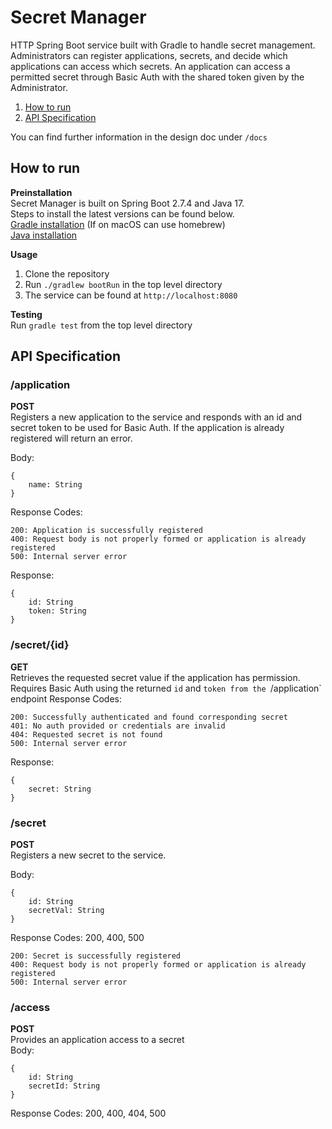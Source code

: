 # Secret Manager
HTTP Spring Boot service built with Gradle to handle secret management. Administrators can register applications, secrets, and decide which applications can access which secrets. An application can access a permitted secret through Basic Auth with the shared token given by the Administrator.   

1. [How to run](#how-to-run)
2. [API Specification](#api-specification)

You can find further information in the design doc under `/docs`

## How to run
**Preinstallation**  
Secret Manager is built on Spring Boot 2.7.4 and Java 17.  
Steps to install the latest versions can be found below.   
[Gradle installation](https://gradle.org/install/) (If on macOS can use homebrew)  
[Java installation](https://www.oracle.com/java/technologies/downloads/)

**Usage**
1. Clone the repository
2. Run `./gradlew bootRun` in the top level directory
3. The service can be found at `http://localhost:8080`

**Testing**  
Run `gradle test` from the top level directory

## API Specification
### /application
**POST**  
Registers a new application to the service and responds with an id and secret token to be used for Basic Auth. If the application is already registered will return an error.

Body:
```
{  
    name: String  
}  
```
Response Codes: 
```
200: Application is successfully registered
400: Request body is not properly formed or application is already registered
500: Internal server error
```

Response:
```
{
    id: String
    token: String
}
```

### /secret/{id}
**GET**  
Retrieves the requested secret value if the application has permission. Requires Basic Auth using the returned `id` and `token
 from the `/application` endpoint
Response Codes:
```
200: Successfully authenticated and found corresponding secret
401: No auth provided or credentials are invalid
404: Requested secret is not found
500: Internal server error
```
Response:  
``` 
{
    secret: String    
}
```

### /secret
**POST**  
Registers a new secret to the service.

Body:
```
{  
    id: String  
    secretVal: String  
}  
```


Response Codes: 200, 400, 500
```
200: Secret is successfully registered
400: Request body is not properly formed or application is already registered
500: Internal server error
```

### /access
**POST**  
Provides an application access to a secret  
Body:

```
{
    id: String
    secretId: String
}
```

Response Codes: 200, 400, 404, 500

